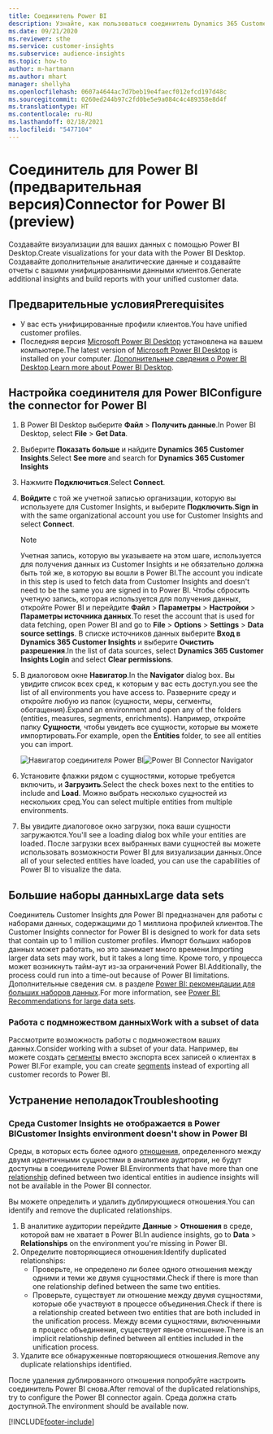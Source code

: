 ```yaml
---
title: Соединитель Power BI
description: Узнайте, как пользоваться соединитель Dynamics 365 Customer Insights в Power BI.
ms.date: 09/21/2020
ms.reviewer: sthe
ms.service: customer-insights
ms.subservice: audience-insights
ms.topic: how-to
author: m-hartmann
ms.author: mhart
manager: shellyha
ms.openlocfilehash: 0607a4644ac7d7beb19e4faecf012efcd197d48c
ms.sourcegitcommit: 0260ed244b97c2fd0be5e9a084c4c489358e8d4f
ms.translationtype: HT
ms.contentlocale: ru-RU
ms.lasthandoff: 02/18/2021
ms.locfileid: "5477104"
---
```

# <a name="connector-for-power-bi-preview"></a><span data-ttu-id="d607b-103">Соединитель для Power BI (предварительная версия)</span><span class="sxs-lookup"><span data-stu-id="d607b-103">Connector for Power BI (preview)</span></span>

<span data-ttu-id="d607b-104">Создавайте визуализации для ваших данных с помощью Power BI Desktop.</span><span class="sxs-lookup"><span data-stu-id="d607b-104">Create visualizations for your data with the Power BI Desktop.</span></span> <span data-ttu-id="d607b-105">Создавайте дополнительные аналитические данные и создавайте отчеты с вашими унифицированными данными клиентов.</span><span class="sxs-lookup"><span data-stu-id="d607b-105">Generate additional insights and build reports with your unified customer data.</span></span>

## <a name="prerequisites"></a><span data-ttu-id="d607b-106">Предварительные условия</span><span class="sxs-lookup"><span data-stu-id="d607b-106">Prerequisites</span></span>

- <span data-ttu-id="d607b-107">У вас есть унифицированные профили клиентов.</span><span class="sxs-lookup"><span data-stu-id="d607b-107">You have unified customer profiles.</span></span>
- <span data-ttu-id="d607b-108">Последняя версия [Microsoft Power BI Desktop](https://powerbi.microsoft.com/desktop/) установлена на вашем компьютере.</span><span class="sxs-lookup"><span data-stu-id="d607b-108">The latest version of [Microsoft Power BI Desktop](https://powerbi.microsoft.com/desktop/) is installed on your computer.</span></span> <span data-ttu-id="d607b-109">[Дополнительные сведения о Power BI Desktop](https://docs.microsoft.com/power-bi/desktop-what-is-desktop).</span><span class="sxs-lookup"><span data-stu-id="d607b-109">[Learn more about Power BI Desktop](https://docs.microsoft.com/power-bi/desktop-what-is-desktop).</span></span>

## <a name="configure-the-connector-for-power-bi"></a><span data-ttu-id="d607b-110">Настройка соединителя для Power BI</span><span class="sxs-lookup"><span data-stu-id="d607b-110">Configure the connector for Power BI</span></span>

1. <span data-ttu-id="d607b-111">В Power BI Desktop выберите **Файл** > **Получить данные**.</span><span class="sxs-lookup"><span data-stu-id="d607b-111">In Power BI Desktop, select **File** > **Get Data**.</span></span>

1. <span data-ttu-id="d607b-112">Выберите **Показать больше** и найдите **Dynamics 365 Customer Insights**.</span><span class="sxs-lookup"><span data-stu-id="d607b-112">Select **See more** and search for **Dynamics 365 Customer Insights**</span></span>

1. <span data-ttu-id="d607b-113">Нажмите **Подключиться**.</span><span class="sxs-lookup"><span data-stu-id="d607b-113">Select **Connect**.</span></span>

1. <span data-ttu-id="d607b-114">**Войдите** с той же учетной записью организации, которую вы используете для Customer Insights, и выберите **Подключить**.</span><span class="sxs-lookup"><span data-stu-id="d607b-114">**Sign in** with the same organizational account you use for Customer Insights and select **Connect**.</span></span>
   > [!NOTE]
   > <span data-ttu-id="d607b-115">Учетная запись, которую вы указываете на этом шаге, используется для получения данных из Customer Insights и не обязательно должна быть той же, в которую вы вошли в Power BI.</span><span class="sxs-lookup"><span data-stu-id="d607b-115">The account you indicate in this step is used to fetch data from Customer Insights and doesn't need to be the same you are signed in to Power BI.</span></span> <span data-ttu-id="d607b-116">Чтобы сбросить учетную запись, которая используется для получения данных, откройте Power BI и перейдите **Файл** > **Параметры** > **Настройки** > **Параметры источника данных**.</span><span class="sxs-lookup"><span data-stu-id="d607b-116">To reset the account that is used for data fetching, open Power BI and go to **File** > **Options** > **Settings** > **Data source settings**.</span></span> <span data-ttu-id="d607b-117">В списке источников данных выберите **Вход в Dynamics 365 Customer Insights** и выберите **Очистить разрешения**.</span><span class="sxs-lookup"><span data-stu-id="d607b-117">In the list of data sources, select **Dynamics 365 Customer Insights Login** and select **Clear permissions**.</span></span>  

1. <span data-ttu-id="d607b-118">В диалоговом окне **Навигатор**.</span><span class="sxs-lookup"><span data-stu-id="d607b-118">In the **Navigator** dialog box.</span></span> <span data-ttu-id="d607b-119">Вы увидите список всех сред, к которым у вас есть доступ.</span><span class="sxs-lookup"><span data-stu-id="d607b-119">you see the list of all environments you have access to.</span></span> <span data-ttu-id="d607b-120">Разверните среду и откройте любую из папок (сущности, меры, сегменты, обогащения).</span><span class="sxs-lookup"><span data-stu-id="d607b-120">Expand an environment and open any of the folders (entities, measures, segments, enrichments).</span></span> <span data-ttu-id="d607b-121">Например, откройте папку **Сущности**, чтобы увидеть все сущности, которые вы можете импортировать.</span><span class="sxs-lookup"><span data-stu-id="d607b-121">For example, open the **Entities** folder, to see all entities you can import.</span></span>

   <span data-ttu-id="d607b-122">![Навигатор соединителя Power BI](media/power-bi-navigator.png "Навигатор соединителя Power BI")</span><span class="sxs-lookup"><span data-stu-id="d607b-122">![Power BI Connector Navigator](media/power-bi-navigator.png "Power BI Connector Navigator")</span></span>

1. <span data-ttu-id="d607b-123">Установите флажки рядом с сущностями, которые требуется включить, и **Загрузить**.</span><span class="sxs-lookup"><span data-stu-id="d607b-123">Select the check boxes next to the entities to include and **Load**.</span></span> <span data-ttu-id="d607b-124">Можно выбрать несколько сущностей из нескольких сред.</span><span class="sxs-lookup"><span data-stu-id="d607b-124">You can select multiple entities from multiple environments.</span></span>

1. <span data-ttu-id="d607b-125">Вы увидите диалоговое окно загрузки, пока ваши сущности загружаются.</span><span class="sxs-lookup"><span data-stu-id="d607b-125">You'll see a loading dialog box while your entities are loaded.</span></span> <span data-ttu-id="d607b-126">После загрузки всех выбранных вами сущностей вы можете использовать возможности Power BI для визуализации данных.</span><span class="sxs-lookup"><span data-stu-id="d607b-126">Once all of your selected entities have loaded, you can use the capabilities of Power BI to visualize the data.</span></span>

## <a name="large-data-sets"></a><span data-ttu-id="d607b-127">Большие наборы данных</span><span class="sxs-lookup"><span data-stu-id="d607b-127">Large data sets</span></span>

<span data-ttu-id="d607b-128">Соединитель Customer Insights для Power BI предназначен для работы с наборами данных, содержащими до 1 миллиона профилей клиентов.</span><span class="sxs-lookup"><span data-stu-id="d607b-128">The Customer Insights connector for Power BI is designed to work for data sets that contain up to 1 million customer profiles.</span></span> <span data-ttu-id="d607b-129">Импорт больших наборов данных может работать, но это занимает много времени.</span><span class="sxs-lookup"><span data-stu-id="d607b-129">Importing larger data sets may work, but it takes a long time.</span></span> <span data-ttu-id="d607b-130">Кроме того, у процесса может возникнуть тайм-аут из-за ограничений Power BI.</span><span class="sxs-lookup"><span data-stu-id="d607b-130">Additionally, the process could run into a time-out because of Power BI limitations.</span></span> <span data-ttu-id="d607b-131">Дополнительные сведения см. в разделе [Power BI: рекомендации для больших наборов данных](https://docs.microsoft.com/power-bi/admin/service-premium-what-is#large-datasets).</span><span class="sxs-lookup"><span data-stu-id="d607b-131">For more information, see [Power BI: Recommendations for large data sets](https://docs.microsoft.com/power-bi/admin/service-premium-what-is#large-datasets).</span></span> 

### <a name="work-with-a-subset-of-data"></a><span data-ttu-id="d607b-132">Работа с подмножеством данных</span><span class="sxs-lookup"><span data-stu-id="d607b-132">Work with a subset of data</span></span>

<span data-ttu-id="d607b-133">Рассмотрите возможность работы с подмножеством ваших данных.</span><span class="sxs-lookup"><span data-stu-id="d607b-133">Consider working with a subset of your data.</span></span> <span data-ttu-id="d607b-134">Например, вы можете создать [сегменты](segments.md) вместо экспорта всех записей о клиентах в Power BI.</span><span class="sxs-lookup"><span data-stu-id="d607b-134">For example, you can create [segments](segments.md) instead of exporting all customer records to Power BI.</span></span>

## <a name="troubleshooting"></a><span data-ttu-id="d607b-135">Устранение неполадок</span><span class="sxs-lookup"><span data-stu-id="d607b-135">Troubleshooting</span></span>

### <a name="customer-insights-environment-doesnt-show-in-power-bi"></a><span data-ttu-id="d607b-136">Среда Customer Insights не отображается в Power BI</span><span class="sxs-lookup"><span data-stu-id="d607b-136">Customer Insights environment doesn't show in Power BI</span></span>

<span data-ttu-id="d607b-137">Среды, в которых есть более одного [отношения](relationships.md), определенного между двумя идентичными сущностями в аналитике аудитории, не будут доступны в соединителе Power BI.</span><span class="sxs-lookup"><span data-stu-id="d607b-137">Environments that have more than one [relationship](relationships.md) defined between two identical entities in audience insights will not be available in the Power BI connector.</span></span>

<span data-ttu-id="d607b-138">Вы можете определить и удалить дублирующиеся отношения.</span><span class="sxs-lookup"><span data-stu-id="d607b-138">You can identify and remove the duplicated relationships.</span></span>

1. <span data-ttu-id="d607b-139">В аналитике аудитории перейдите **Данные** > **Отношения** в среде, которой вам не хватает в Power BI.</span><span class="sxs-lookup"><span data-stu-id="d607b-139">In audience insights, go to **Data** > **Relationships** on the environment you're missing in Power BI.</span></span>
2. <span data-ttu-id="d607b-140">Определите повторяющиеся отношения:</span><span class="sxs-lookup"><span data-stu-id="d607b-140">Identify duplicated relationships:</span></span>
   - <span data-ttu-id="d607b-141">Проверьте, не определено ли более одного отношения между одними и теми же двумя сущностями.</span><span class="sxs-lookup"><span data-stu-id="d607b-141">Check if there is more than one relationship defined between the same two entities.</span></span>
   - <span data-ttu-id="d607b-142">Проверьте, существует ли отношение между двумя сущностями, которые обе участвуют в процессе объединения.</span><span class="sxs-lookup"><span data-stu-id="d607b-142">Check if there is a relationship created between two entities that are both included in the unification process.</span></span> <span data-ttu-id="d607b-143">Между всеми сущностями, включенными в процесс объединения, существует явное отношение.</span><span class="sxs-lookup"><span data-stu-id="d607b-143">There is an implicit relationship defined between all entities included in the unification process.</span></span>
3. <span data-ttu-id="d607b-144">Удалите все обнаруженные повторяющиеся отношения.</span><span class="sxs-lookup"><span data-stu-id="d607b-144">Remove any duplicate relationships identified.</span></span>

<span data-ttu-id="d607b-145">После удаления дублированного отношения попробуйте настроить соединитель Power BI снова.</span><span class="sxs-lookup"><span data-stu-id="d607b-145">After removal of the duplicated relationships, try to configure the Power BI connector again.</span></span> <span data-ttu-id="d607b-146">Среда должна стать доступной.</span><span class="sxs-lookup"><span data-stu-id="d607b-146">The environment should be available now.</span></span>

[!INCLUDE[footer-include](../includes/footer-banner.md)]

